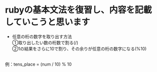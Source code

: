 # rubyの基本文法を復習し、内容を記載していこうと思います

- 任意の桁の数字を取り出す方法<br>
  ①取り出したい数の桁数で割る(/)<br>
  ②1の結果をさらに10で割り、その余りが任意の桁の数字になる(%10)
<br>
  例：tens_place = (num / 10) % 10
